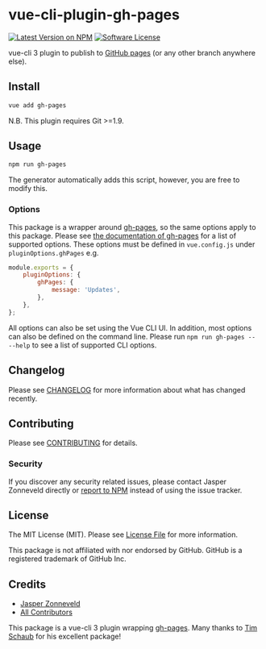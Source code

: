 # vue-cli-plugin-gh-pages

[![Latest Version on NPM](https://img.shields.io/npm/v/vue-cli-plugin-gh-pages.svg?style=flat-square)](https://npmjs.com/package/vue-cli-plugin-gh-pages)
[![Software License](https://img.shields.io/badge/license-MIT-brightgreen.svg?style=flat-square)](LICENSE.md)

vue-cli 3 plugin to publish to [GitHub pages](https://pages.github.com/) (or any other branch anywhere else).

## Install

```bash
vue add gh-pages
```

N.B. This plugin requires Git >=1.9.

## Usage

```bash
npm run gh-pages
```

The generator automatically adds this script, however, you are free to modify this.

### Options

This package is a wrapper around [gh-pages](https://github.com/tschaub/gh-pages), so the same options apply to this package. Please see [the documentation of gh-pages](https://github.com/tschaub/gh-pages#options) for a list of supported options. These options must be defined in `vue.config.js` under `pluginOptions.ghPages` e.g.

```js
module.exports = {
    pluginOptions: {
        ghPages: {
            message: 'Updates',
        },
    },
};
```

All options can also be set using the Vue CLI UI. In addition, most options can also be defined on the command line. Please run `npm run gh-pages -- --help` to see a list of supported CLI options.

## Changelog

Please see [CHANGELOG](CHANGELOG.md) for more information about what has changed recently.

## Contributing

Please see [CONTRIBUTING](CONTRIBUTING.md) for details.

### Security

If you discover any security related issues, please contact Jasper Zonneveld directly or [report to NPM](https://www.npmjs.com/advisories/report?package=vue-cli-plugin-gh-pages) instead of using the issue tracker.

## License

The MIT License (MIT). Please see [License File](LICENSE.md) for more information.

This package is not affiliated with nor endorsed by GitHub. GitHub is a registered trademark of GitHub Inc.

## Credits

- [Jasper Zonneveld](https://github.com/JaZo)
- [All Contributors](../../contributors)

This package is a vue-cli 3 plugin wrapping [gh-pages](https://github.com/tschaub/gh-pages). Many thanks to [Tim Schaub](https://github.com/tschaub) for his excellent package!
